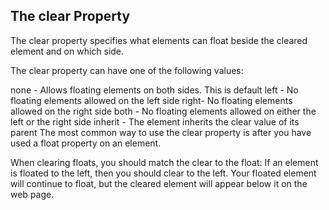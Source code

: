 ## The clear Property

The clear property specifies what elements can float beside the cleared element and on which side.

The clear property can have one of the following values:

none - Allows floating elements on both sides. This is default
left - No floating elements allowed on the left side
right- No floating elements allowed on the right side
both - No floating elements allowed on either the left or the right side
inherit - The element inherits the clear value of its parent
The most common way to use the clear property is after you have used a float property on an element.

When clearing floats, you should match the clear to the float: If an element is floated to the left, then you should clear to the left. Your floated element will continue to float, but the cleared element will appear below it on the web page.
